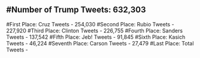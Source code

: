 #Number of Trump Tweets: 632,303
---
#First Place: Cruz Tweets - 254,030
#Second Place: Rubio Tweets - 227,920
#Third Place: Clinton Tweets - 226,755
#Fourth Place: Sanders Tweets - 137,542
#Fifth Place: Jeb! Tweets - 91,845
#Sixth Place: Kasich Tweets - 46,224
#Seventh Place: Carson Tweets - 27,479
#Last Place: Total Tweets -  
